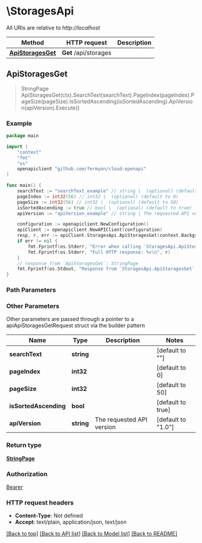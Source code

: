# \StoragesApi

All URIs are relative to *http://localhost*

Method | HTTP request | Description
------------- | ------------- | -------------
[**ApiStoragesGet**](StoragesApi.md#ApiStoragesGet) | **Get** /api/storages | 



## ApiStoragesGet

> StringPage ApiStoragesGet(ctx).SearchText(searchText).PageIndex(pageIndex).PageSize(pageSize).IsSortedAscending(isSortedAscending).ApiVersion(apiVersion).Execute()



### Example

```go
package main

import (
    "context"
    "fmt"
    "os"
    openapiclient "github.com/fermyon/cloud-openapi"
)

func main() {
    searchText := "searchText_example" // string |  (optional) (default to "")
    pageIndex := int32(56) // int32 |  (optional) (default to 0)
    pageSize := int32(56) // int32 |  (optional) (default to 50)
    isSortedAscending := true // bool |  (optional) (default to true)
    apiVersion := "apiVersion_example" // string | The requested API version (optional) (default to "1.0")

    configuration := openapiclient.NewConfiguration()
    apiClient := openapiclient.NewAPIClient(configuration)
    resp, r, err := apiClient.StoragesApi.ApiStoragesGet(context.Background()).SearchText(searchText).PageIndex(pageIndex).PageSize(pageSize).IsSortedAscending(isSortedAscending).ApiVersion(apiVersion).Execute()
    if err != nil {
        fmt.Fprintf(os.Stderr, "Error when calling `StoragesApi.ApiStoragesGet``: %v\n", err)
        fmt.Fprintf(os.Stderr, "Full HTTP response: %v\n", r)
    }
    // response from `ApiStoragesGet`: StringPage
    fmt.Fprintf(os.Stdout, "Response from `StoragesApi.ApiStoragesGet`: %v\n", resp)
}
```

### Path Parameters



### Other Parameters

Other parameters are passed through a pointer to a apiApiStoragesGetRequest struct via the builder pattern


Name | Type | Description  | Notes
------------- | ------------- | ------------- | -------------
 **searchText** | **string** |  | [default to &quot;&quot;]
 **pageIndex** | **int32** |  | [default to 0]
 **pageSize** | **int32** |  | [default to 50]
 **isSortedAscending** | **bool** |  | [default to true]
 **apiVersion** | **string** | The requested API version | [default to &quot;1.0&quot;]

### Return type

[**StringPage**](StringPage.md)

### Authorization

[Bearer](../README.md#Bearer)

### HTTP request headers

- **Content-Type**: Not defined
- **Accept**: text/plain, application/json, text/json

[[Back to top]](#) [[Back to API list]](../README.md#documentation-for-api-endpoints)
[[Back to Model list]](../README.md#documentation-for-models)
[[Back to README]](../README.md)


